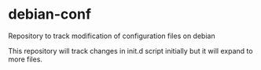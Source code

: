 # debian-conf
Repository to track modification of configuration files on debian

This repository will track changes in init.d script initially but it will expand to more files.
